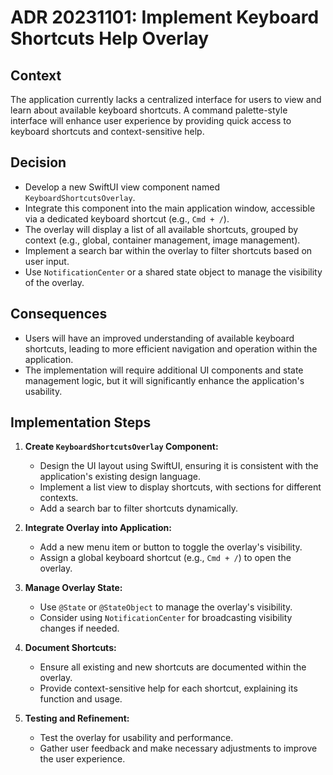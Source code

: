 # ADR 20231101: Implement Keyboard Shortcuts Help Overlay

## Context

The application currently lacks a centralized interface for users to view and learn about available keyboard shortcuts. A command palette-style interface will enhance user experience by providing quick access to keyboard shortcuts and context-sensitive help.

## Decision

- Develop a new SwiftUI view component named `KeyboardShortcutsOverlay`.
- Integrate this component into the main application window, accessible via a dedicated keyboard shortcut (e.g., `Cmd + /`).
- The overlay will display a list of all available shortcuts, grouped by context (e.g., global, container management, image management).
- Implement a search bar within the overlay to filter shortcuts based on user input.
- Use `NotificationCenter` or a shared state object to manage the visibility of the overlay.

## Consequences

- Users will have an improved understanding of available keyboard shortcuts, leading to more efficient navigation and operation within the application.
- The implementation will require additional UI components and state management logic, but it will significantly enhance the application's usability.

## Implementation Steps

1. **Create `KeyboardShortcutsOverlay` Component:**
   - Design the UI layout using SwiftUI, ensuring it is consistent with the application's existing design language.
   - Implement a list view to display shortcuts, with sections for different contexts.
   - Add a search bar to filter shortcuts dynamically.

2. **Integrate Overlay into Application:**
   - Add a new menu item or button to toggle the overlay's visibility.
   - Assign a global keyboard shortcut (e.g., `Cmd + /`) to open the overlay.

3. **Manage Overlay State:**
   - Use `@State` or `@StateObject` to manage the overlay's visibility.
   - Consider using `NotificationCenter` for broadcasting visibility changes if needed.

4. **Document Shortcuts:**
   - Ensure all existing and new shortcuts are documented within the overlay.
   - Provide context-sensitive help for each shortcut, explaining its function and usage.

5. **Testing and Refinement:**
   - Test the overlay for usability and performance.
   - Gather user feedback and make necessary adjustments to improve the user experience. 